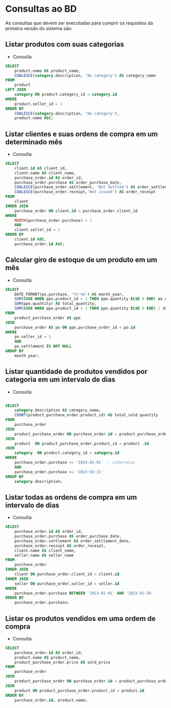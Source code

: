 # Consultas ao BD

As consultas que devem ser executadas para cumprir os requisitos da primeira versão do sistema são:

## Listar produtos com suas categorias

- Consulta

```sql
SELECT 
    product.name AS product_name,
    COALESCE(category.description, 'No category') AS category_name
FROM 
    product
LEFT JOIN 
    category ON product.category_id = category.id
WHERE 
    product.seller_id = 1
ORDER BY
    COALESCE(category.description, 'No category'),
    product.name ASC;
```

## Listar clientes e suas ordens de compra em um determinado mês

- Consulta

```sql
SELECT
    client.id AS client_id,
    client.name AS client_name,
    purchase_order.id AS order_id,
    purchase_order.purchase AS order_purchase_date,
    COALESCE(purchase_order.settlement, 'Not Settled') AS order_settlement_date,
    COALESCE(purchase_order.receipt,'Not issued') AS order_receipt
FROM
    client
INNER JOIN
    purchase_order ON client.id = purchase_order.client_id
WHERE
    MONTH(purchase_order.purchase) = 1 
    AND 
    client.seller_id = 1
ORDER BY
    client.id ASC, 
    purchase_order.id ASC;
```

## Calcular giro de estoque de um produto em um mês

- Consulta

```sql
SELECT 
    DATE_FORMAT(po.purchase, '%Y-%m') AS month_year,
    SUM(CASE WHEN ppo.product_id = 1 THEN ppo.quantity ELSE 0 END) as qt,
    SUM(ppo.quantity) AS total_quantity,
    SUM(CASE WHEN ppo.product_id = 1 THEN ppo.quantity ELSE 0 END) / SUM(ppo.quantity) AS ratio
FROM 
    product_purchase_order AS ppo
JOIN 
    purchase_order AS po ON ppo.purchase_order_id = po.id
WHERE
    po.seller_id = 1 
    AND 
    po.settlement IS NOT NULL
GROUP BY 
    month_year;
```

## Listar quantidade de produtos vendidos por categoria em um intervalo de dias

- Consulta

```sql

SELECT
    category.description AS category_name,
    COUNT(product_purchase_order.product_id) AS total_sold_quantity
FROM
    purchase_order
JOIN
    product_purchase_order ON purchase_order.id = product_purchase_order.purchase_order_id
JOIN
    product  ON product_purchase_order.product_id = product .id
JOIN
    category  ON product.category_id = category.id
WHERE
    purchase_order.purchase >= '2023-01-01' -- intervalos
    AND 
    purchase_order.purchase <= '2023-02-31'
GROUP BY
    category.description;
```

## Listar todas as ordens de compra em um intervalo de dias

- Consulta

```sql
SELECT
    purchase_order.id AS order_id,
    purchase_order.purchase AS order_purchase_date,
    purchase_order.settlement AS order_settlement_date,
    purchase_order.receipt AS order_receipt,
    client.name AS client_name,
    seller.name AS seller_name
FROM
    purchase_order
INNER JOIN
    client ON purchase_order.client_id = client.id
INNER JOIN
    seller ON purchase_order.seller_id = seller.id
WHERE
    purchase_order.purchase BETWEEN '2023-01-01' AND '2023-02-28'
ORDER BY
    purchase_order.purchase;
```

## Listar os produtos vendidos em uma ordem de compra

- Consulta

```sql
SELECT
    purchase_order.id AS order_id,
    product.name AS product_name,
    product_purchase_order.price AS sold_price
FROM
    purchase_order
JOIN
    product_purchase_order ON purchase_order.id = product_purchase_order.purchase_order_id
JOIN
    product ON product_purchase_order.product_id = product.id
ORDER BY
    purchase_order.id, product.name;
```